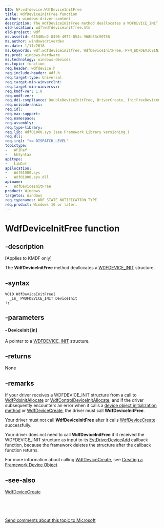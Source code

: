 ```yaml
---
UID: NF:wdfdevice.WdfDeviceInitFree
title: WdfDeviceInitFree function
author: windows-driver-content
description: The WdfDeviceInitFree method deallocates a WDFDEVICE_INIT structure.
old-location: wdf\wdfdeviceinitfree.htm
old-project: wdf
ms.assetid: 61540bd2-8496-4972-854c-968b53c90788
ms.author: windowsdriverdev
ms.date: 1/11/2018
ms.keywords: wdf.wdfdeviceinitfree, WdfDeviceInitFree, PFN_WDFDEVICEINITFREE, wdfdevice/WdfDeviceInitFree, kmdf.wdfdeviceinitfree, WdfDeviceInitFree method, DFDeviceObjectGeneralRef_c2bdf168-0e3f-40c9-9e88-77faf7241bcb.xml
ms.prod: windows-hardware
ms.technology: windows-devices
ms.topic: function
req.header: wdfdevice.h
req.include-header: Wdf.h
req.target-type: Universal
req.target-min-winverclnt: 
req.target-min-winversvr: 
req.kmdf-ver: 1.0
req.umdf-ver: 
req.ddi-compliance: DoubleDeviceInitFree, DriverCreate, InitFreeDeviceCallback, InitFreeDeviceCreate, InitFreeDeviceCreateType2, InitFreeDeviceCreateType4, InitFreeNull, KmdfIrql, KmdfIrql2, PdoInitFreeDeviceCallback, PdoInitFreeDeviceCreate, PdoInitFreeDeviceCreateType2, PdoInitFreeDeviceCreateType4
req.unicode-ansi: 
req.idl: 
req.max-support: 
req.namespace: 
req.assembly: 
req.type-library: 
req.lib: Wdf01000.sys (see Framework Library Versioning.)
req.dll: 
req.irql: "<= DISPATCH_LEVEL"
topictype:
-	APIRef
-	kbSyntax
apitype:
-	LibDef
apilocation:
-	Wdf01000.sys
-	Wdf01000.sys.dll
apiname:
-	WdfDeviceInitFree
product: Windows
targetos: Windows
req.typenames: WDF_STATE_NOTIFICATION_TYPE
req.product: Windows 10 or later.
---
```


# WdfDeviceInitFree function


## -description


<p class="CCE_Message">[Applies to KMDF only]

The <b>WdfDeviceInitFree</b> method deallocates a <a href="https://msdn.microsoft.com/library/windows/hardware/ff546951">WDFDEVICE_INIT</a> structure.


## -syntax


````
VOID WdfDeviceInitFree(
  _In_ PWDFDEVICE_INIT DeviceInit
);
````


## -parameters




#### - DeviceInit [in]

A pointer to a <a href="https://msdn.microsoft.com/library/windows/hardware/ff546951">WDFDEVICE_INIT</a> structure.


## -returns


None



## -remarks


If your driver receives a WDFDEVICE_INIT structure from a call to <a href="..\wdfpdo\nf-wdfpdo-wdfpdoinitallocate.md">WdfPdoInitAllocate</a> or <a href="..\wdfcontrol\nf-wdfcontrol-wdfcontroldeviceinitallocate.md">WdfControlDeviceInitAllocate</a>, and if the driver subsequently encounters an error when it calls a <a href="https://msdn.microsoft.com/38a8d316-6d66-4c1a-bb1c-93e2893542e8">device object initialization method</a> or <a href="..\wdfdevice\nf-wdfdevice-wdfdevicecreate.md">WdfDeviceCreate</a>, the driver must call <b>WdfDeviceInitFree</b>. 

Your driver must not call <b>WdfDeviceInitFree</b> after it calls <a href="..\wdfdevice\nf-wdfdevice-wdfdevicecreate.md">WdfDeviceCreate</a> successfully.

Your driver does not need to call <b>WdfDeviceInitFree</b> if it received the WDFDEVICE_INIT structure as input to its <a href="..\wdfdriver\nc-wdfdriver-evt_wdf_driver_device_add.md">EvtDriverDeviceAdd</a> callback function, because the framework deletes the structure after the callback function returns.

For more information about calling <a href="..\wdfdevice\nf-wdfdevice-wdfdevicecreate.md">WdfDeviceCreate</a>, see <a href="https://docs.microsoft.com/en-us/windows-hardware/drivers/wdf/creating-a-framework-device-object">Creating a Framework Device Object</a>.



## -see-also

<a href="..\wdfdevice\nf-wdfdevice-wdfdevicecreate.md">WdfDeviceCreate</a>

 

 

<a href="mailto:wsddocfb@microsoft.com?subject=Documentation%20feedback [wdf\wdf]:%20WdfDeviceInitFree method%20 RELEASE:%20(1/11/2018)&amp;body=%0A%0APRIVACY STATEMENT%0A%0AWe use your feedback to improve the documentation. We don't use your email address for any other purpose, and we'll remove your email address from our system after the issue that you're reporting is fixed. While we're working to fix this issue, we might send you an email message to ask for more info. Later, we might also send you an email message to let you know that we've addressed your feedback.%0A%0AFor more info about Microsoft's privacy policy, see http://privacy.microsoft.com/en-us/default.aspx." title="Send comments about this topic to Microsoft">Send comments about this topic to Microsoft</a>


